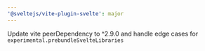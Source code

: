 ```yaml
---
'@sveltejs/vite-plugin-svelte': major
---
```


Update vite peerDependency to ^2.9.0 and handle edge cases for `experimental.prebundleSvelteLibraries`
